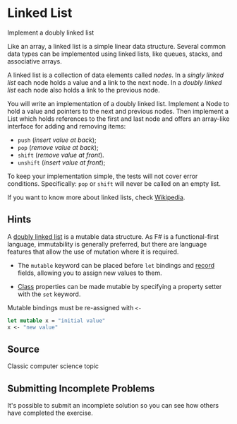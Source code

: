 # Linked List

Implement a doubly linked list

Like an array, a linked list is a simple linear data structure. Several 
common data types can be implemented using linked lists, like queues, 
stacks, and associative arrays.

A linked list is a collection of data elements called *nodes*. In a 
*singly linked list* each node holds a value and a link to the next node. 
In a *doubly linked list* each node also holds a link to the previous 
node.

You will write an implementation of a doubly linked list. Implement a 
Node to hold a value and pointers to the next and previous nodes. Then 
implement a List which holds references to the first and last node and 
offers an array-like interface for adding and removing items:

* `push` (*insert value at back*);
* `pop` (*remove value at back*);
* `shift` (*remove value at front*).
* `unshift` (*insert value at front*);

To keep your implementation simple, the tests will not cover error 
conditions. Specifically: `pop` or `shift` will never be called on an 
empty list.

If you want to know more about linked lists, check [Wikipedia](https://en.wikipedia.org/wiki/Linked_list).

## Hints

A [doubly linked list](https://en.wikipedia.org/wiki/Doubly_linked_list) is a mutable data structure. As F# is a functional-first language, immutability is generally preferred, but there are language features that allow the use of mutation where it is required.

* The `mutable` keyword can be placed before `let` bindings and [record](https://docs.microsoft.com/en-us/dotnet/articles/fsharp/language-reference/records) fields, allowing you to assign new values to them.

* [Class](https://fsharpforfunandprofit.com/posts/classes) properties can be made mutable by specifying a property setter with the `set` keyword.

Mutable bindings must be re-assigned with `<-`

```fsharp
let mutable x = "initial value"
x <- "new value"
```

## Source

Classic computer science topic

## Submitting Incomplete Problems
It's possible to submit an incomplete solution so you can see how others have completed the exercise.

